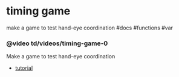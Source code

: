 # timing game

make a game to test hand-eye coordination #docs #functions #var

### @video td/videos/timing-game-0

Make a game to test hand-eye coordination

* [tutorial](/microbit/lessons/timing-game/tutorial)
